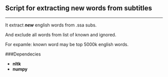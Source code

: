 Script for extracting new words from subtitles
----------------------------------------------

---

It extract **_new_** english words from .ssa subs.

And exclude all words from list of known and ignored.

For expamle: known word may be top 5000k english words.

###Dependecies

* **nltk**
* **numpy**